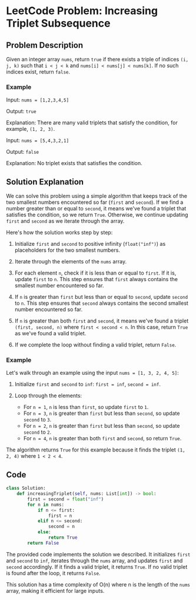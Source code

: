 # LeetCode Problem: Increasing Triplet Subsequence

## Problem Description

Given an integer array `nums`, return `true` if there exists a triple of indices `(i, j, k)` such that `i < j < k` and `nums[i] < nums[j] < nums[k]`. If no such indices exist, return `false`.

### Example

Input: `nums = [1,2,3,4,5]`

Output: `true`

Explanation: There are many valid triplets that satisfy the condition, for example, `(1, 2, 3)`.

Input: `nums = [5,4,3,2,1]`

Output: `false`

Explanation: No triplet exists that satisfies the condition.

## Solution Explanation

We can solve this problem using a simple algorithm that keeps track of the two smallest numbers encountered so far (`first` and `second`). If we find a number greater than or equal to `second`, it means we've found a triplet that satisfies the condition, so we return `True`. Otherwise, we continue updating `first` and `second` as we iterate through the array.

Here's how the solution works step by step:

1. Initialize `first` and `second` to positive infinity (`float("inf")`) as placeholders for the two smallest numbers.

2. Iterate through the elements of the `nums` array.

3. For each element `n`, check if it is less than or equal to `first`. If it is, update `first` to `n`. This step ensures that `first` always contains the smallest number encountered so far.

4. If `n` is greater than `first` but less than or equal to `second`, update `second` to `n`. This step ensures that `second` always contains the second smallest number encountered so far.

5. If `n` is greater than both `first` and `second`, it means we've found a triplet `(first, second, n)` where `first < second < n`. In this case, return `True` as we've found a valid triplet.

6. If we complete the loop without finding a valid triplet, return `False`.

### Example

Let's walk through an example using the input `nums = [1, 3, 2, 4, 5]`:

1. Initialize `first` and `second` to `inf`: `first = inf`, `second = inf`.

2. Loop through the elements:
   - For `n = 1`, `n` is less than `first`, so update `first` to `1`.
   - For `n = 3`, `n` is greater than `first` but less than `second`, so update `second` to `3`.
   - For `n = 2`, `n` is greater than `first` but less than `second`, so update `second` to `2`.
   - For `n = 4`, `n` is greater than both `first` and `second`, so return `True`.

The algorithm returns `True` for this example because it finds the triplet `(1, 2, 4)` where `1 < 2 < 4`.

## Code

```python
class Solution:
    def increasingTriplet(self, nums: List[int]) -> bool:
        first = second = float("inf")
        for n in nums:
            if n <= first:
                first = n
            elif n <= second:
                second = n
            else:
                return True
        return False
```

The provided code implements the solution we described. It initializes `first` and `second` to `inf`, iterates through the `nums` array, and updates `first` and `second` accordingly. If it finds a valid triplet, it returns `True`. If no valid triplet is found after the loop, it returns `False`.

This solution has a time complexity of O(n) where n is the length of the `nums` array, making it efficient for large inputs.